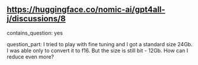 ## https://huggingface.co/nomic-ai/gpt4all-j/discussions/8

contains_question: yes

question_part: I tried to play with fine tuning and I got a standard size 24Gb. I was able only to convert it to f16. But the size is still bit - 12Gb. How can I reduce even more?